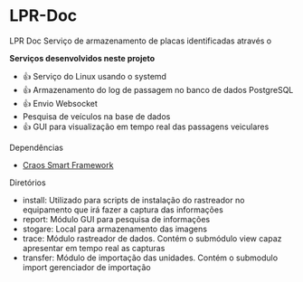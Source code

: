 # LPR-Doc
LPR Doc Serviço de armazenamento de placas identificadas através o 

**Serviços desenvolvidos neste projeto**

 - 👍 Serviço do Linux usando o systemd 
 - 👍 Armazenamento do log de passagem no banco de dados PostgreSQL 
 - 👍 Envio Websocket
 - Pesquisa de veículos na base de dados
 - 👍 GUI para visualização em tempo real das passagens veiculares


Dependências

 - [Craos Smart Framework](https://github.com/Craos/smart.git)
 
 Diretórios
  - install: Utilizado para scripts de instalação do rastreador no equipamento que irá fazer a captura das informações
  - report: Módulo GUI para pesquisa de informações
  - stogare: Local para armazenamento das imagens 
  - trace: Módulo rastreador de dados. Contém o submódulo view capaz apresentar em tempo real as capturas
  - transfer: Módulo de importação das unidades. Contém o submodulo import gerenciador de importação